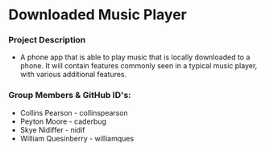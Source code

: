 # Downloaded Music Player

### Project Description
- A phone app that is able to play music that is locally
downloaded to a phone. It will contain features commonly seen in a typical music player, with
various additional features.


### Group Members & GitHub ID's:
- Collins Pearson - collinspearson
- Peyton Moore - caderbug
- Skye Nidiffer - nidif
- William Quesinberry - williamques
